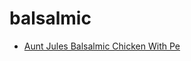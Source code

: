 # balsalmic

 * [Aunt Jules Balsalmic Chicken With Pe](../index/a/aunt-jules-balsalmic-chicken-with-pe.json)
